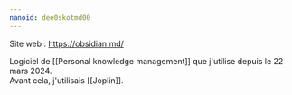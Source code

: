 ```yaml
---
nanoid: dee0skotmd00
---
```

Site web : https://obsidian.md/

Logiciel de [[Personal knowledge management]] que j'utilise depuis le 22 mars 2024.  
Avant cela, j'utilisais [[Joplin]].
